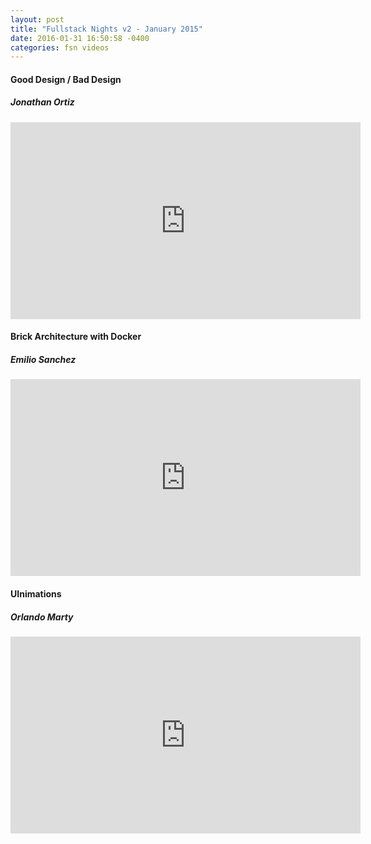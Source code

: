 ```yaml
---
layout: post
title: "Fullstack Nights v2 - January 2015"
date: 2016-01-31 16:50:58 -0400
categories: fsn videos
---
```


<div class="row top-bottom-buffer">
    <div class="col-lg-12 text-center">
        <h4> Good Design / Bad Design</h4>
        <h5> Jonathan Ortiz </h5>
        <iframe width="560" height="315" src="https://www.youtube.com/embed/SLFcY9ZnFjI" frameborder="0" allowfullscreen></iframe>
    </div>
</div>
<div class="row top-bottom-buffer">
    <div class="col-lg-12 text-center">
        <h4> Brick Architecture with Docker</h4>
        <h5> Emilio Sanchez </h5>
        <iframe width="560" height="315" src="https://www.youtube.com/embed/bKWI3joz4Q0" frameborder="0" allowfullscreen></iframe>
    </div>
</div>
<div class="row top-bottom-buffer">
    <div class="col-lg-12 text-center">
        <h4> UInimations</h4>
        <h5> Orlando Marty </h5>
        <iframe width="560" height="315" src="https://www.youtube.com/embed/RItADFNc60g" frameborder="0" allowfullscreen></iframe>
    </div>
</div>
